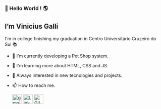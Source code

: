 

### :wave: Hello World ! :earth_americas:
## I’m Vinicius Galli

I'm in college finishing my graduation in Centro Universitário Cruzeiro do Sul :books:

- :rocket: I'm currently developing a Pet Shop system.
- :rocket: I'm learning more about HTML, CSS and JS.
- :rocket: Always interested in new tecnologies and projects.

- :mailbox: How to reach me.

   [<img src="https://logodownload.org/wp-content/uploads/2018/03/gmail-logo-2-1.png" alt="gmail logo" width="30">]("vinniegalli@gmail.com")
   [<img src="https://image.flaticon.com/icons/png/512/174/174857.png" alt="LinkedIn logo" width="30">]("https://www.linkedin.com/in/vinicius-galli-99386ba3/")
   [<img src="http://pngimg.com/uploads/github/github_PNG40.png" alt="GitHub Logo" width="30">]("https://github.com/vinniegalli")
